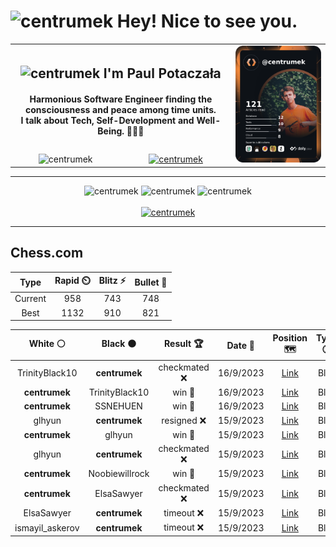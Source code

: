 <h1>
  <img
    src="https://emojis.slackmojis.com/emojis/images/1531849430/4246/blob-sunglasses.gif"
    width="30"
    alt="centrumek"
  />
  Hey! Nice to see you.
</h1>

<table>
  <tbody>
    <tr>
      <td align="center" width="70%" colspan="2">
        <h2>
          <img
            src="https://raw.githubusercontent.com/MartinHeinz/MartinHeinz/master/wave.gif"
            width="30px"
            alt="centrumek"
          />
          I'm Paul Potaczała
        </h2>
        <h4>
          Harmonious Software Engineer finding the consciousness and peace among time units.
          <br/>
          I talk about Tech, Self-Development and Well-Being. 🌿🧘🚀
        </h4>
      </td>
      <td width="30%" rowspan="2">
        <a href="https://app.daily.dev/centrumek">
          <img
            src="./devcard.png"
            alt="centrumek"
          />
        </a>
      </td>
    </tr>
    <tr align="center">
      <td>
        <img
          src="https://komarev.com/ghpvc/?username=centrumek&label=visitors&color=0e75b6&style=flat"
          alt="centrumek"
        >
      </td>
      <td>
        <a href="https://stackoverflow.com/users/14496012/centrumek">
          <img
            src="https://stackoverflow.com/users/flair/14496012.png?theme=dark"
            alt="centrumek"
          >
        </a>
      </td>
    </tr>
  </tbody>
</table>

---
<div align="center">
  <img 
    src="https://github-readme-stats.vercel.app/api?username=centrumek&show_icons=true&count_private=true&theme=darcula&hide_border=true&hide=issues,contribs&bg_color=00000000"
    alt="centrumek"
  />
  <img
    src="https://github-readme-stats.vercel.app/api/top-langs/?username=centrumek&layout=compact&hide_border=true&theme=darcula&bg_color=00000000&langs_count=6&exclude_repo=air-statistic-app"
    alt="centrumek"
  />
  <img 
    src="https://github-readme-streak-stats.herokuapp.com?user=centrumek&theme=darcula&hide_border=true&background=FFFFFF00"
    alt="centrumek"
  />
  <br/>
  <br/>
  <a href="https://www.buymeacoffee.com/centrumek">
    <img
      src="https://cdn.buymeacoffee.com/buttons/v2/default-orange.png"
      height="50"
      width="210"
      alt="centrumek"
    />
  </a>
</div>

---

## Chess.com

<div align="center">
<!--START_SECTION:chessStats-->
<!-- Automatically generated with https://github.com/Balastrong/chess-stats-action -->

| Type | Rapid ⏲️ | Blitz ⚡ | Bullet 🔫 |
|:---:|:---:|:---:|:---:|
| Current | 958 | 743 | 748 |
| Best | 1132 | 910 | 821 |

| White ⚪ | Black ⚫ | Result 🏆 | Date 📅 | Position 🗺️ | Type 🕕 |
|:---:|:---:|:---:|:---:|:---:|:---:|
| TrinityBlack10 | **centrumek** | checkmated ❌ | 16/9/2023 | <a href="http://www.ee.unb.ca/cgi-bin/tervo/fen.pl?select=8/k1r5/7p/Q7/8/6P1/5P1P/1R4K1 b - -">Link</a> | Blitz |
| **centrumek** | TrinityBlack10 | win 🥇 | 16/9/2023 | <a href="http://www.ee.unb.ca/cgi-bin/tervo/fen.pl?select=8/2p2pkp/6p1/pK1PR3/1p6/8/7P/5R2 b - -">Link</a> | Blitz |
| **centrumek** | SSNEHUEN | win 🥇 | 16/9/2023 | <a href="http://www.ee.unb.ca/cgi-bin/tervo/fen.pl?select=Q1k3nr/1p1rn2p/4Np2/3p1q2/3P1p2/5B2/PP4PP/R3R1K1 b - -">Link</a> | Blitz |
| glhyun | **centrumek** | resigned ❌ | 15/9/2023 | <a href="http://www.ee.unb.ca/cgi-bin/tervo/fen.pl?select=1Q6/5pk1/2B4p/5P2/8/7P/PP3PP1/6K1 b - -">Link</a> | Blitz |
| **centrumek** | glhyun | win 🥇 | 15/9/2023 | <a href="http://www.ee.unb.ca/cgi-bin/tervo/fen.pl?select=r4rk1/pp1Q1ppp/2p1p3/8/4pP2/4P3/PPP1B1PP/R1B1K2R b KQ -">Link</a> | Blitz |
| glhyun | **centrumek** | checkmated ❌ | 15/9/2023 | <a href="http://www.ee.unb.ca/cgi-bin/tervo/fen.pl?select=k2r3r/Q3bppp/p2p1n2/5P2/8/1P2B3/1P3PPP/2R3K1 b - -">Link</a> | Blitz |
| **centrumek** | Noobiewillrock | win 🥇 | 15/9/2023 | <a href="http://www.ee.unb.ca/cgi-bin/tervo/fen.pl?select=5k2/5Q2/8/8/2K4p/5Q2/8/8 b - -">Link</a> | Blitz |
| **centrumek** | ElsaSawyer | checkmated ❌ | 15/9/2023 | <a href="http://www.ee.unb.ca/cgi-bin/tervo/fen.pl?select=k6r/p3b1p1/2p1p1p1/2P5/1B1PpP2/P3P3/2q2r2/2KR2R1 w - -">Link</a> | Blitz |
| ElsaSawyer | **centrumek** | timeout ❌ | 15/9/2023 | <a href="http://www.ee.unb.ca/cgi-bin/tervo/fen.pl?select=8/ppp2Qp1/2k2R2/2q5/8/P7/1P1r2PP/7K b - -">Link</a> | Blitz |
| ismayil_askerov | **centrumek** | timeout ❌ | 15/9/2023 | <a href="http://www.ee.unb.ca/cgi-bin/tervo/fen.pl?select=8/5pk1/p4q2/7B/6Q1/7P/qp3PPK/8 b - -">Link</a> | Blitz |

<!--END_SECTION:chessStats-->
</div>
<!--
**centrumek/centrumek** is a ✨ _special_ ✨ repository because its `README.md` (this file) appears on your GitHub profile.

Here are some ideas to get you started:

- 🔭 I’m currently working on ...
- 🌱 I’m currently learning ...
- 👯 I’m looking to collaborate on ...
- 🤔 I’m looking for help with ...
- 💬 Ask me about ...
- 📫 How to reach me: ...
- 😄 Pronouns: ...
- ⚡ Fun fact: ...
-->
